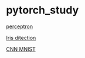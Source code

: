 # pytorch_study

[perceptron](https://github.com/dzv-github/pytorch_study/blob/main/perceptron.py#L52)  

[Iris ditection](https://github.com/dzv-github/pytorch_study/blob/main/softmax(iris_ditection).py)

[CNN MNIST](https://github.com/dzv-github/pytorch_study/tree/main/CNN(MNIST))
